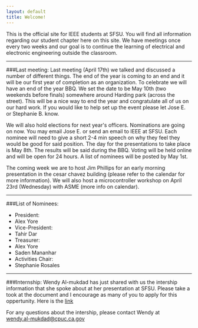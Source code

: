 ```yaml
---
layout: default
title: Welcome!
---
```

This is the official site for IEEE students at SFSU. You will find all information regarding our student chapter here on this site. We have meetings once every two weeks and our goal is to continue the learning of electrical and electronic engineering outside the classroom.

---
###Last meeting:
Last meeting (April 17th) we talked and discussed a number of different things. The end of the year is coming to an end and it will be our first year of completion as an organization. To celebrate we will have an end of the year BBQ. We set the date to be May 10th (two weekends before finals) somewhere around Harding park (across the street). This will be a nice way to end the year and congratulate all of us on our hard work. If you would like to help set up the event please let Jose E. or Stephanie B. know. 

We will also hold elections for next year's officers. Nominations are going on now. You may email Jose E. or send an email to IEEE at SFSU. Each nominee will need to give a short 2-4 min speech on why they feel they would be good for said position. The day for the presentations to take place is May 8th. The results will be said during the BBQ. Voting will be held online and will be open for 24 hours. A list of nominees will be posted by May 1st. 

The coming week we are to host Jim Phillips for an early morning presentation in the cesar chavez building (please refer to the calendar for more information). We will also host a microcontroller workshop on April 23rd (Wednesday) with ASME (more info on calendar). 

---
###List of Nominees:
* President:
 * Alex Yore 
* Vice-President:
 * Tahir Dar
* Treasurer:
 * Alex Yore
 * Saden Mananhar
* Activities Chair:
 * Stephanie Rosales

---
###Internship:
Wendy Al-mukdad has just shared with us the intership information that she spoke about at her presentation at SFSU. Please take a took at the document and I encourage as many of you to apply for this oppertunity. Here is the [link](https://drive.google.com/file/d/0B6KBsfrX-FTGSUtGZTdVMkNLMFE/edit?usp=sharing) 

For any questions about the intership, please contact Wendy at  
wendy.al-mukdad@cpuc.ca.gov

